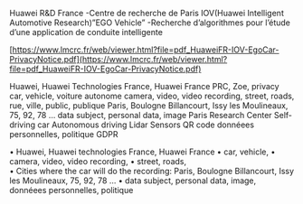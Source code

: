 Huawei R&D France -Centre de recherche de Paris IOV(Huawei Intelligent Automotive Research)”EGO Vehicle” -Recherche d’algorithmes pour l’étude d’une application de conduite intelligente

[https://www.lmcrc.fr/web/viewer.html?file=pdf_HuaweiFR-IOV-EgoCar-PrivacyNotice.pdf](https://www.lmcrc.fr/web/viewer.html?file=pdf_HuaweiFR-IOV-EgoCar-PrivacyNotice.pdf)

Huawei, Huawei Technologies France, Huawei France
PRC, Zoe, privacy
car, vehicle, voiture autonome
camera, video, video recording,
street, roads, rue, ville, public, publique
Paris, Boulogne Billancourt, Issy les Moulineaux, 75, 92, 78 …
data subject, personal data, image
Paris Research Center
Self-driving car
Autonomous driving
Lidar
Sensors
QR code
donnéees personnelles, politique
GDPR

•	Huawei, Huawei technologies France, Huawei France
•	car, vehicle, 
•	camera, video, video recording, 
•	street, roads,  
•	Cities where the car will do the recording: Paris, Boulogne Billancourt, Issy les Moulineaux, 75, 92, 78 …
•	data subject, personal data, image, donnéees personnelles, politique
